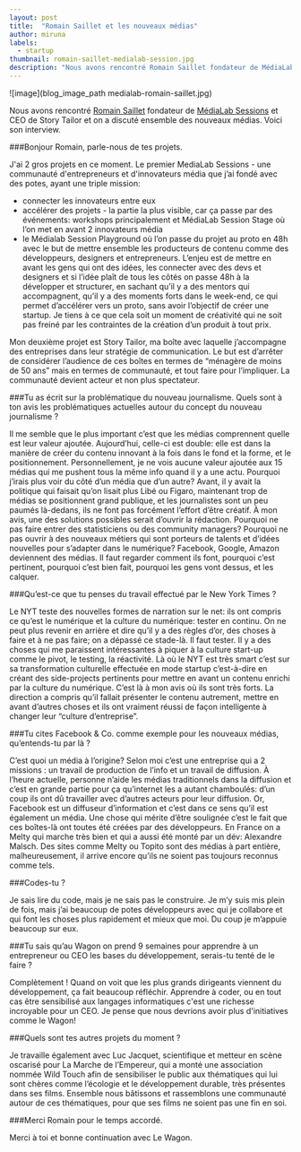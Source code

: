 ```yaml
---
layout: post
title:  "Romain Saillet et les nouveaux médias"
author: miruna
labels:
  - startup
thumbnail: romain-saillet-medialab-session.jpg
description: "Nous avons rencontré Romain Saillet fondateur de MédiaLab Sessions et CEO de Story Tailor et on a discuté ensemble des nouveaux médias. Voici son interview."
---
```


![image](blog_image_path medialab-romain-saillet.jpg)

Nous avons rencontré [Romain Saillet](https://twitter.com/RomainSaillet) fondateur de [MédiaLab Sessions](http://www.medialabsession.org/) et CEO de Story Tailor et on a discuté ensemble des nouveaux médias. Voici son interview.

###Bonjour Romain, parle-nous de tes projets.

J'ai 2 gros projets en ce moment. Le premier MediaLab Sessions - une communauté d'entrepreneurs et d'innovateurs média que j’ai fondé avec des potes, ayant une triple mission:

+ connecter les innovateurs entre eux
+ accélérer des projets - la partie la plus visible, car ça passe par des événements: workshops principalement et MédiaLab Session Stage où l’on met en avant 2 innovateurs média
+ le Médialab Session Playground où l’on passe du projet au proto en 48h avec le but de mettre ensemble les producteurs de contenu comme des développeurs, designers et entrepreneurs. L’enjeu est de mettre en avant les gens qui ont des idées, les connecter avec des devs et designers et si l’idée plaît de tous les côtés on passe 48h à la développer et structurer, en sachant qu’il y a des mentors qui accompagnent, qu’il y a des moments forts dans le week-end, ce qui permet d’accélérer vers un proto, sans avoir l’objectif de créer une startup. Je tiens à ce que cela soit un moment de créativité qui ne soit pas freiné par les contraintes de la création d’un produit à tout prix.

Mon deuxième projet est Story Tailor, ma boîte avec laquelle j’accompagne des entreprises dans leur stratégie de communication. Le but est d’arrêter de considérer l’audience de ces boîtes en termes de “ménagère de moins de 50 ans” mais en termes de communauté, et tout faire pour l’impliquer. La communauté devient acteur et non plus spectateur.

###Tu as écrit sur la problématique du nouveau journalisme</a>. Quels sont à ton avis les problématiques actuelles autour du concept du nouveau journalisme ?

Il me semble que le plus important c’est que les médias comprennent quelle est leur valeur ajoutée. Aujourd’hui, celle-ci est double: elle est dans la manière de créer du contenu innovant à la fois dans le fond et la forme, et le positionnement. Personnellement, je ne vois aucune valeur ajoutée aux 15 médias qui me pushent tous la même info quand il y a une actu. Pourquoi j’irais plus voir du côté d’un média que d’un autre? Avant, il y avait la politique qui faisait qu’on lisait plus Libé ou Figaro, maintenant trop de médias se positionnent grand publique, et les journalistes sont un peu paumés là-dedans, ils ne font pas forcément l’effort d’être créatif. À mon avis, une des solutions possibles serait d’ouvrir la rédaction. Pourquoi ne pas faire entrer des statisticiens ou des community managers? Pourquoi ne pas ouvrir à des nouveaux métiers qui sont porteurs de talents et d’idées nouvelles pour s’adapter dans le numérique? Facebook, Google, Amazon deviennent des médias. Il faut regarder comment ils font, pourquoi c’est pertinent, pourquoi c’est bien fait, pourquoi les gens vont dessus, et les calquer.

###Qu’est-ce que tu penses du travail effectué par le New York Times ?

Le NYT teste des nouvelles formes de narration sur le net: ils ont compris ce qu’est le numérique et la culture du numérique: tester en continu. On ne peut plus revenir en arrière et dire qu’il y a des règles d’or, des choses à faire et à ne pas faire; on a dépassé ce stade-là. Il faut tester. Il y a des choses qui me paraissent intéressantes à piquer à la culture start-up comme le pivot, le testing, la réactivité. Là où le NYT est très smart c’est sur sa transformation culturelle effectuée en mode startup c’est-à-dire en créant des side-projects pertinents pour mettre en avant un contenu enrichi par la culture du numérique. C’est là à mon avis où ils sont très forts. La direction a compris qu’il fallait présenter le contenu autrement, mettre en avant d’autres choses et ils ont vraiment réussi de façon intelligente à changer leur “culture d’entreprise”.

###Tu cites Facebook & Co. comme exemple pour les nouveaux médias, qu’entends-tu par là ?

C’est quoi un média à l’origine? Selon moi c’est une entreprise qui a 2 missions : un travail de production de l’info et un travail de diffusion. À l’heure actuelle, personne n’aide les médias traditionnels dans la diffusion et c’est en grande partie pour ça qu’internet les a autant chamboulés: d’un coup ils ont dû travailler avec d’autres acteurs pour leur diffusion. Or, Facebook est un diffuseur d’information et c’est dans ce sens qu’il est également un média. Une chose qui mérite d’être soulignée c’est le fait que ces boîtes-là ont toutes été créées par des développeurs. En France on a Melty qui marche très bien et qui a aussi été monté par un dév: Alexandre Malsch. Des sites comme Melty ou Topito sont des médias à part entière, malheureusement, il arrive encore qu’ils ne soient pas toujours reconnus comme tels.

###Codes-tu ?

Je sais lire du code, mais je ne sais pas le construire. Je m’y suis mis plein de fois, mais j’ai beaucoup de potes développeurs avec qui je collabore et qui font les choses plus rapidement et mieux que moi. Du coup je m’appuie beaucoup sur eux.

###Tu sais qu’au Wagon on prend 9 semaines pour apprendre à un entrepreneur ou CEO les bases du développement, serais-tu tenté de le faire ?

Complètement ! Quand on voit que les plus grands dirigeants viennent du développement, ça fait beaucoup réfléchir. Apprendre à coder, ou en tout cas être sensibilisé aux langages informatiques c'est une richesse incroyable pour un CEO. Je pense que nous devrions avoir plus d'initiatives comme le Wagon!

###Quels sont tes autres projets du moment ?

Je travaille également avec Luc Jacquet, scientifique et metteur en scène oscarisé pour La Marche de l’Empereur, qui a monté une association nommée Wild Touch afin de sensibiliser le public aux thématiques qui lui sont chères comme l’écologie et le développement durable, très présentes dans ses films. Ensemble nous bâtissons et rassemblons une communauté autour de ces thématiques, pour que ses films ne soient pas une fin en soi.

###Merci Romain pour le temps accordé.

Merci à toi et bonne continuation avec Le Wagon.